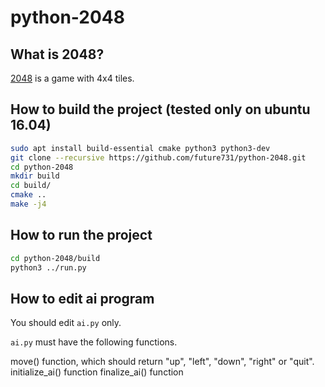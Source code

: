 # python-2048

## What is 2048?
[2048](https://play2048.co/) is a game with 4x4 tiles.

## How to build the project (tested only on ubuntu 16.04)

``` bash
sudo apt install build-essential cmake python3 python3-dev
git clone --recursive https://github.com/future731/python-2048.git
cd python-2048
mkdir build
cd build/
cmake ..
make -j4
```

## How to run the project

``` bash
cd python-2048/build
python3 ../run.py
```

## How to edit ai program
You should edit `ai.py` only.

`ai.py` must have the following functions.

move() function, which should return "up", "left", "down", "right" or "quit".
initialize\_ai() function
finalize\_ai() function
